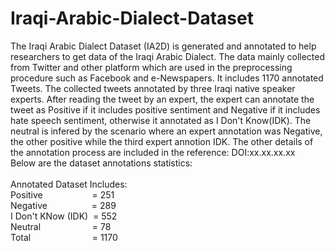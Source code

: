 # Iraqi-Arabic-Dialect-Dataset
The Iraqi Arabic Dialect Dataset (IA2D) is generated and annotated to help researchers to get data of the Iraqi Arabic Dialect. The data mainly collected  from Twitter and other platform which are used in the preprocessing procedure such as Facebook and e-Newspapers. It includes 1170 annotated Tweets.
The collected tweets annotated by three Iraqi native speaker experts. After reading the tweet by an expert, the expert can annotate the tweet as Positive if it includes positive sentiment and Negative if it includes hate speech sentiment, otherwise it annotated as I Don't Know(IDK). The neutral is infered by the scenario where an expert annotation was Negative, the other positive while the third expert annotion IDK. The other details of the annotation process are included in the reference: DOI:xx.xx.xx.xx <br>
Below are the dataset annotations statistics: <br><br>
Annotated Dataset Includes: <br>
Positive &nbsp;&nbsp;&nbsp;&nbsp;&nbsp;&nbsp;&nbsp;&nbsp;&nbsp;&nbsp;&nbsp; &nbsp;&nbsp;&nbsp; &nbsp;&nbsp;     = 251<br>
Negative    &nbsp;&nbsp;&nbsp;&nbsp;&nbsp;&nbsp;&nbsp;&nbsp;&nbsp;&nbsp;&nbsp; &nbsp;&nbsp;  &nbsp;    = 289<br>
I Don't KNow (IDK) &nbsp;= 552<br>
Neutral &nbsp;&nbsp;&nbsp;&nbsp;&nbsp;&nbsp;&nbsp;&nbsp;&nbsp;&nbsp;&nbsp;  &nbsp;   &nbsp;&nbsp;&nbsp;  &nbsp;   = 78<br>
Total       &nbsp;&nbsp;&nbsp;&nbsp;&nbsp;&nbsp;&nbsp;&nbsp;&nbsp; &nbsp;&nbsp;&nbsp;&nbsp;   &nbsp;&nbsp;&nbsp;&nbsp;&nbsp;&nbsp;  &nbsp; = 1170<br>
